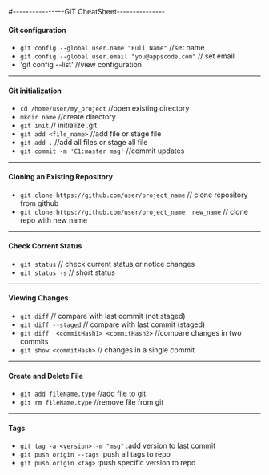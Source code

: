 #----------------GIT CheatSheet---------------

#### Git configuration
   + `git config --global user.name "Full Name"` //set name
   + `git config --global user.email "you@appscode.com"`    // set email
   + 'git config --list'    //view configuration 
--------------------------------------------------

#### Git initialization 
   + `cd /home/user/my_project`     //open existing directory
   + `mkdir name`             //create directory
   + `git init`               // initialize .git 
   + `git add <file_name>`      //add file or stage file
   + `git add .`        //add all files or stage all file
   + `git commit -m 'C1:master msg'`    //commit updates
   
---------------------------------------------------------------   
#### Cloning an Existing Repository
   + `git clone https://github.com/user/project_name`  // clone repository from github
   +  `git clone https://github.com/user/project_name  new_name`   // clone repo with new name

--------------------------------------------------
   
#### Check Corrent Status
   + `git status`   // check current status or notice changes 
   + `git status -s` // short status


--------------------------------------------------------------   
#### Viewing Changes
   + `git diff`     // compare with last commit (not staged)
   + `git diff --staged`    // compare with last commit (staged)
   + `git diff  <commitHash1> <commitHash2>` //compare changes in two commits
   +  `git show <commitHash>`       // changes in a single commit 
---------------------------------------------------   
#### Create and Delete File
   + `git add fileName.type`        //add file to git
   + `git rm fileName.type`         //remove file from git
----------------------------------------------------
#### Tags
+ `git tag -a <version> -m "msg"`  :add version to last commit
+ `git push origin --tags`         :push all tags to repo
+ `git push origin <tag>`          :push specific version to repo